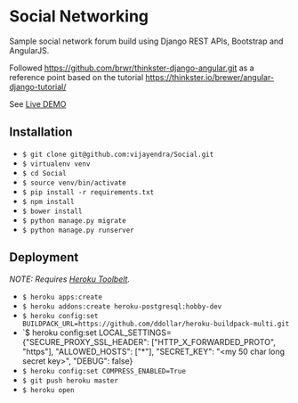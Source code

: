 Social Networking
=================

Sample social network forum build using Django REST APIs, Bootstrap and AngularJS.

Followed https://github.com/brwr/thinkster-django-angular.git as a reference point based on the tutorial https://thinkster.io/brewer/angular-django-tutorial/

See [Live DEMO](https://social-django.herokuapp.com/)

## Installation

* `$ git clone git@github.com:vijayendra/Social.git`
* `$ virtualenv venv`
* `$ cd Social`
* `$ source venv/bin/activate`
* `$ pip install -r requirements.txt`
* `$ npm install`
* `$ bower install`
* `$ python manage.py migrate`
* `$ python manage.py runserver`

## Deployment

*NOTE: Requires [Heroku Toolbelt](https://toolbelt.heroku.com/).*

* `$ heroku apps:create`
* `$ heroku addons:create heroku-postgresql:hobby-dev`
* `$ heroku config:set BUILDPACK_URL=https://github.com/ddollar/heroku-buildpack-multi.git`
* `$ heroku config:set LOCAL_SETTINGS={"SECURE_PROXY_SSL_HEADER": ["HTTP_X_FORWARDED_PROTO", "https"], "ALLOWED_HOSTS": ["*"], "SECRET_KEY": "<my 50 char long secret key>", "DEBUG": false}
* `$ heroku config:set COMPRESS_ENABLED=True`
* `$ git push heroku master`
* `$ heroku open`



